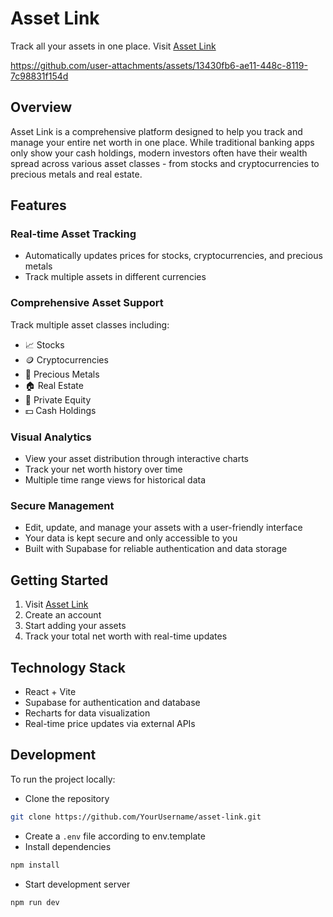 # Asset Link

Track all your assets in one place. Visit [Asset Link](https://asset-link-keb6.vercel.app/)

https://github.com/user-attachments/assets/13430fb6-ae11-448c-8119-7c98831f154d

## Overview

Asset Link is a comprehensive platform designed to help you track and manage your entire net worth in one place. While traditional banking apps only show your cash holdings, modern investors often have their wealth spread across various asset classes - from stocks and cryptocurrencies to precious metals and real estate.

## Features

### Real-time Asset Tracking
- Automatically updates prices for stocks, cryptocurrencies, and precious metals
- Track multiple assets in different currencies

### Comprehensive Asset Support
Track multiple asset classes including:
- 📈 Stocks
- 🪙 Cryptocurrencies
- 🥇 Precious Metals
- 🏠 Real Estate
- 💼 Private Equity
- 💵 Cash Holdings

### Visual Analytics
- View your asset distribution through interactive charts
- Track your net worth history over time
- Multiple time range views for historical data

### Secure Management
- Edit, update, and manage your assets with a user-friendly interface
- Your data is kept secure and only accessible to you
- Built with Supabase for reliable authentication and data storage

## Getting Started

1. Visit [Asset Link](https://asset-link-keb6.vercel.app/)
2. Create an account
3. Start adding your assets
4. Track your total net worth with real-time updates

## Technology Stack

- React + Vite
- Supabase for authentication and database
- Recharts for data visualization
- Real-time price updates via external APIs

## Development

To run the project locally:
- Clone the repository
```bash
git clone https://github.com/YourUsername/asset-link.git
```
- Create a `.env` file according to env.template
- Install dependencies
```bash
npm install
```
- Start development server
```bash
npm run dev
```
